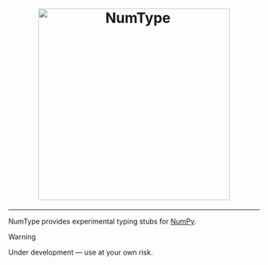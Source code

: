 <h1 align="center">
    <img
        src="https://raw.githubusercontent.com/numpy/numtype/main/doc/logo/numtype.svg"
        width="384"
        alt="NumType"
    />
</h1>

---

NumType provides experimental typing stubs for <a href="https://github.com/numpy/numpy">NumPy</a>.

> [!WARNING]
> Under development &mdash; use at your own risk.

